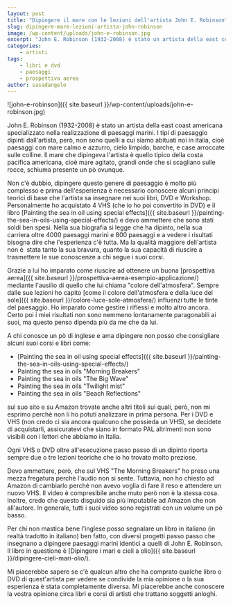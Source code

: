 ```yaml
---
layout: post
title: "Dipingere il mare con le lezioni dell'artista John E. Robinson"
slug: dipingere-mare-lezioni-artista-john-robinson
image: /wp-content/uploads/john-e-robinson.jpg
excerpt: "John E. Robinson (1932-2008) è stato un artista della east coast americana specializzato nella realizzazione di paesaggi marini. I tipi di paesaggio"
categories:
    - artisti
tags:
    - libri e dvd
    - paesaggi
    - prospettiva aerea
author: sasadangelo
---
```


![john-e-robinson]({{ site.baseurl }}/wp-content/uploads/john-e-robinson.jpg)

John E. Robinson (1932-2008) è stato un artista della east coast americana specializzato nella realizzazione di paesaggi marini. I tipi di paesaggio dipinti dall'artista, però, non sono quelli a cui siamo abituati noi in italia, cioè paesaggi con mare calmo e azzurro, cielo limpido, barche, e case arroccate sulle colline. Il mare che dipingeva l'artista è quello tipico della costa pacifica americana, cioè mare agitato, grandi onde che si scagliano sulle rocce, schiuma presente un pò ovunque.

Non c'è dubbio, dipingere questo genere di paesaggio è molto più complesso e prima dell'esperienza è necessario conoscere alcuni principi teorici di base che l'artista sa insegnare nei suoi libri, DVD e Workshop. Personalmente ho acquistato 4 VHS (che io ho poi convertito in DVD) e il libro [Painting the sea in oil using special effects]({{ site.baseurl }}/painting-the-sea-in-oils-using-special-effects/) e devo ammettere che sono stati soldi ben spesi. Nella sua biografia si legge che ha dipinto, nella sua carriera oltre 4000 paesaggi marini e 800 paesaggi e a vedere i risultati bisogna dire che l'esperienza c'è tutta. Ma la qualità maggiore dell'artista non è  stata tanto la sua bravura, quanto la sua capacità di riuscire a trasmettere le sue conoscenze a chi segue i suoi corsi.

Grazie a lui ho imparato come riuscire ad ottenere un buona [prospettiva aerea]({{ site.baseurl }}/prospettiva-aerea-esempio-applicazione/) mediante l'ausilio di quello che lui chiama "colore dell'atmosfera". Sempre dalle sue lezioni ho capito [come il colore dell'atmosfera e della luce del sole]({{ site.baseurl }}/colore-luce-sole-atmosfera/) influenzi tutte le tinte del paesaggio. Ho imparato come gestire i riflessi e molto altro ancora. Certo poi i miei risultati non sono nemmeno lontanamente paragonabili ai suoi, ma questo penso dipenda più da me che da lui.

A chi conosce un pò di inglese e ama dipingere non posso che consigliare alcuni suoi corsi e libri come:

- [Painting the sea in oil using special effects]({{ site.baseurl }}/painting-the-sea-in-oils-using-special-effects/)
- Painting the sea in oils "Morning Breakers"
- Painting the sea in oils "The Big Wave"
- Painting the sea in oils "Twilight mist"
- Painting the sea in oils "Beach Reflections"

sul suo sito e su Amazon trovate anche altri titoli sui quali, però, non mi esprimo perchè non li ho potuti analizzare in prima persona. Per i DVD e VHS (non credo ci sia ancora qualcuno che possieda un VHS), se decidete di acquistarli, assicuratevi che siano in formato PAL altrimenti non sono visibili con i lettori che abbiamo in Italia.

Ogni VHS o DVD oltre all'esecuzione passo passo di un dipinto riporta sempre due o tre lezioni teoriche che io ho trovato molto preziose.

Devo ammettere, però, che sul VHS "The Morning Breakers" ho preso una mezza fregatura perchè l'audio non si sente. Tuttavia, non ho chiesto ad Amazon di cambiarlo perchè non avevo voglia di fare il reso e attendere un nuovo VHS. Il video è compresibile anche muto però non è la stessa cosa. Inoltre, credo che questo disguido sia più imputabile ad Amazon che non all'autore. In generale, tutti i suoi video sono registrati con un volume un pò basso.

Per chi non mastica bene l'inglese posso segnalare un libro in italiano (in realtà tradotto in italiano) ben fatto, con diversi progetti passo passo che insegnano a dipingere paesaggi marini identici a quelli di John E. Robinson. Il libro in questione è [Dipingere i mari e cieli a olio]({{ site.baseurl }}/dipingere-cieli-mari-olio/).

Mi piacerebbe sapere se c'è qualcun altro che ha comprato qualche libro o DVD di quest'artista per vedere se condivide la mia opinione o la sua esperienza è stata completamente diversa. Mi piacerebbe anche conoscere la vostra opinione circa libri e corsi di artisti che trattano soggetti anloghi.
